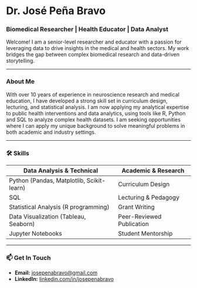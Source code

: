 # Dr. José Peña Bravo
### Biomedical Researcher | Health Educator | Data Analyst

Welcome! I am a senior-level researcher and educator with a passion for leveraging data to drive insights in the medical and health sectors. My work bridges the gap between complex biomedical research and data-driven storytelling.

---

### About Me
With over 10 years of experience in neuroscience research and medical education, I have developed a strong skill set in curriculum design, lecturing, and statistical analysis. I am now applying my analytical expertise to public health interventions and data analytics, using tools like R, Python and SQL to analyze complex health datasets. I am seeking opportunities where I can apply my unique background to solve meaningful problems in both academic and industry settings.

---

### 🛠️ Skills

| Data Analysis & Technical  | Academic & Research |
| ----------------- | --------------------- |
| Python (Pandas, Matplotlib, Scikit-learn) | Curriculum Design     |
| SQL               | Lecturing & Pedagogy  |
| Statistical Analysis (R programming)      | Grant Writing         |
| Data Visualization (Tableau, Seaborn) | Peer-Reviewed Publication |
| Jupyter Notebooks | Student Mentorship    |

---

### 📫 Get In Touch

- **Email:** [josepenabravo@gmail.com](mailto:josepenabravo@gmail.com)
- **LinkedIn:** [linkedin.com/in/josepenabravo](https_//linkedin.com/in/josepenabravo)
